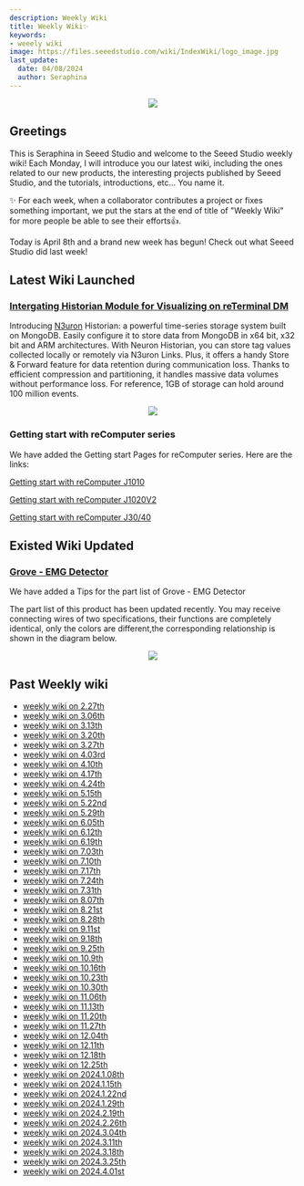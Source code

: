 ```yaml
---
description: Weekly Wiki 
title: Weekly Wiki✨
keywords:
- weeely wiki
image: https://files.seeedstudio.com/wiki/IndexWiki/logo_image.jpg
last_update:
  date: 04/08/2024
  author: Seraphina
---
```


<div align="center"><img width={1000} src="https://files.seeedstudio.com/wiki/IndexWiki/logo.png" /></div>

## Greetings

This is Seraphina in Seeed Studio and welcome to the Seeed Studio weekly wiki! Each Monday, I will introduce you our latest wiki, including the ones related to our new products, the interesting projects published by Seeed Studio, and the tutorials, introductions, etc... You name it.

✨ For each week, when a collaborator contributes a project or fixes something important, we put the stars at the end of title of "Weekly Wiki" for more people be able to see their efforts👍.

Today is April 8th and a brand new week has begun! Check out what Seeed Studio did last week!

## Latest Wiki Launched

### [Intergating Historian Module for Visualizing on reTerminal DM](https://wiki.seeedstudio.com/reTerminalDM_N3uron_Historian/)

Introducing [N3uron](https://n3uron.com/) Historian: a powerful time-series storage system built on MongoDB. Easily configure it to store data from MongoDB in x64 bit, x32 bit and ARM architectures. With Neuron Historian, you can store tag values collected locally or remotely via N3uron Links. Plus, it offers a handy Store & Forward feature for data retention during communication loss. Thanks to efficient compression and partitioning, it handles massive data volumes without performance loss. For reference, 1GB of storage can hold around 100 million events.

<center><img width={1000} src="https://files.seeedstudio.com/wiki/reTerminalDM/N3uron_Historian/graph.gif" /></center>

### Getting start with reComputer series

We have added the Getting start Pages for reComputer series. Here are the links:

[Getting start with reComputer J1010](https://wiki.seeedstudio.com/reComputer_J1010_with_Jetson_getting_start)

[Getting start with reComputer J1020V2](https://wiki.seeedstudio.com/reComputer_J1020v2_with_Jetson_getting_start)

[Getting start with reComputer J30/40](https://wiki.seeedstudio.com/reComputer_J30_40_with_Jetson_getting_start)

## Existed Wiki Updated

### [Grove - EMG Detector](https://wiki.seeedstudio.com/Grove-EMG_Detector/)

We have added a Tips for the part list of Grove - EMG Detector

The part list of this product has been updated recently. You may receive connecting wires of two specifications, their functions are completely identical, only the colors are different,the corresponding relationship is shown in the diagram below.
<div align="center"><img width={500} src="https://files.seeedstudio.com/wiki/Grove-EMG_Detector/img/newline.png" /></div>

<!-- ### [Grove Vision AI Module - Resources](https://wiki.seeedstudio.com/Grove-Vision-AI-Module/#resources)

We've updated to add the resources for Grove Vision AI

### [reServer X86 - Pin information](https://wiki.seeedstudio.com/reServer-Getting-Started/#pin-information)

Here, we have listed the pin information for the 8-Pin Power Connector, 28-Pin Arduino Pinout, 9-Pin COM Pinout, 9-Pin USB2.0 Pinout, and 9-Pin Front Panel Pinout in reServer X86 for everyone's reference.

## The Efforts of Contributor✨

### [ow to Run a Local LLM Text-to-Image on reComputer](https://wiki.seeedstudio.com/How_to_run_local_llm_text_to_image_on_reComputer/)

Thanks our contributor Bruno to create the tutorial for how to Run a Local LLM Text-to-Image on reComputer.

A Text-to-image model is a type of artificial intelligence (AI) model that generates images from a textual description. These models take textual input, like sentences or paragraphs describing a scene and produce an image based on that description. hese models are trained on large datasets containing pairs of text descriptions and corresponding images, learning to understand the relationships between textual and visual information. Text-to-image models have made significant progress in recent years, but generating high-quality and diverse images that accurately match textual descriptions remains a challenging task in AI research.

On this tutorial, we're going to explore several ways to deploy and run a local LLM text-to-image

<div align="center">
    <img width={800} src="https://files.seeedstudio.com/wiki/wiki-ranger/Contributions/Nvidia_Jetson_recomputer_LLM_texto-to-image/4_keras_generate_image.png" />
</div>


<!-- - Check on [GitHub](https://github.com/orgs/Seeed-Studio/projects/6) for more information.
- We will be really appreciate if you can [share your ideas](https://github.com/orgs/Seeed-Studio/projects/6?pane=issue&itemId=35179519) with us!  -->


## Past Weekly wiki

- [weekly wiki on 2.27th](/Seeed_Elderly/weekly_wiki/wiki227)
- [weekly wiki on 3.06th](/Seeed_Elderly/weekly_wiki/wiki306)
- [weekly wiki on 3.13th](/Seeed_Elderly/weekly_wiki/wiki313)
- [weekly wiki on 3.20th](/Seeed_Elderly/weekly_wiki/wiki320)
- [weekly wiki on 3.27th](/Seeed_Elderly/weekly_wiki/wiki327)
- [weekly wiki on 4.03rd](/Seeed_Elderly/weekly_wiki/wiki403)
- [weekly wiki on 4.10th](/Seeed_Elderly/weekly_wiki/wiki410)
- [weekly wiki on 4.17th](/Seeed_Elderly/weekly_wiki/wiki417)
- [weekly wiki on 4.24th](/Seeed_Elderly/weekly_wiki/wiki424)
- [weekly wiki on 5.15th](/Seeed_Elderly/weekly_wiki/wiki515)
- [weekly wiki on 5.22nd](/Seeed_Elderly/weekly_wiki/wiki522)
- [weekly wiki on 5.29th](/Seeed_Elderly/weekly_wiki/wiki529)
- [weekly wiki on 6.05th](/Seeed_Elderly/weekly_wiki/wiki605)
- [weekly wiki on 6.12th](/Seeed_Elderly/weekly_wiki/wiki612)
- [weekly wiki on 6.19th](/Seeed_Elderly/weekly_wiki/wiki619)
- [weekly wiki on 7.03th](/Seeed_Elderly/weekly_wiki/wiki703)
- [weekly wiki on 7.10th](/Seeed_Elderly/weekly_wiki/wiki710)
- [weekly wiki on 7.17th](/Seeed_Elderly/weekly_wiki/wiki717)
- [weekly wiki on 7.24th](/Seeed_Elderly/weekly_wiki/wiki724)
- [weekly wiki on 7.31th](/Seeed_Elderly/weekly_wiki/wiki731)
- [weekly wiki on 8.07th](/Seeed_Elderly/weekly_wiki/wiki807)
- [weekly wiki on 8.21st](/Seeed_Elderly/weekly_wiki/wiki821)
- [weekly wiki on 8.28th](/Seeed_Elderly/weekly_wiki/wiki828)
- [weekly wiki on 9.11st](/Seeed_Elderly/weekly_wiki/wiki911)
- [weekly wiki on 9.18th](/Seeed_Elderly/weekly_wiki/wiki918)
- [weekly wiki on 9.25th](/Seeed_Elderly/weekly_wiki/wiki925)
- [weekly wiki on 10.9th](/Seeed_Elderly/weekly_wiki/wiki1009)
- [weekly wiki on 10.16th](/Seeed_Elderly/weekly_wiki/wiki1016)
- [weekly wiki on 10.23th](/Seeed_Elderly/weekly_wiki/wiki1023)
- [weekly wiki on 10.30th](/Seeed_Elderly/weekly_wiki/wiki1030)
- [weekly wiki on 11.06th](/Seeed_Elderly/weekly_wiki/wiki1106)
- [weekly wiki on 11.13th](/Seeed_Elderly/weekly_wiki/wiki1113)
- [weekly wiki on 11.20th](/Seeed_Elderly/weekly_wiki/wiki1120)
- [weekly wiki on 11.27th](/Seeed_Elderly/weekly_wiki/wiki1127)
- [weekly wiki on 12.04th](/Seeed_Elderly/weekly_wiki/wiki1204)
- [weekly wiki on 12.11th](/Seeed_Elderly/weekly_wiki/wiki1211)
- [weekly wiki on 12.18th](/Seeed_Elderly/weekly_wiki/wiki1218)
- [weekly wiki on 12.25th](/Seeed_Elderly/weekly_wiki/wiki1225)
- [weekly wiki on 2024.1.08th](/Seeed_Elderly/weekly_wiki/wiki240108)
- [weekly wiki on 2024.1.15th](/Seeed_Elderly/weekly_wiki/wiki240115)
- [weekly wiki on 2024.1.22nd](/Seeed_Elderly/weekly_wiki/wiki240122)
- [weekly wiki on 2024.1.29th](/Seeed_Elderly/weekly_wiki/wiki240129)
- [weekly wiki on 2024.2.19th](/Seeed_Elderly/weekly_wiki/wiki240219)
- [weekly wiki on 2024.2.26th](/Seeed_Elderly/weekly_wiki/wiki240226)
- [weekly wiki on 2024.3.04th](/Seeed_Elderly/weekly_wiki/wiki240304)
- [weekly wiki on 2024.3.11th](/Seeed_Elderly/weekly_wiki/wiki240311)
- [weekly wiki on 2024.3.18th](/Seeed_Elderly/weekly_wiki/wiki240318)
- [weekly wiki on 2024.3.25th](/Seeed_Elderly/weekly_wiki/wiki240325)
- [weekly wiki on 2024.4.01st](/Seeed_Elderly/weekly_wiki/wiki240401)
